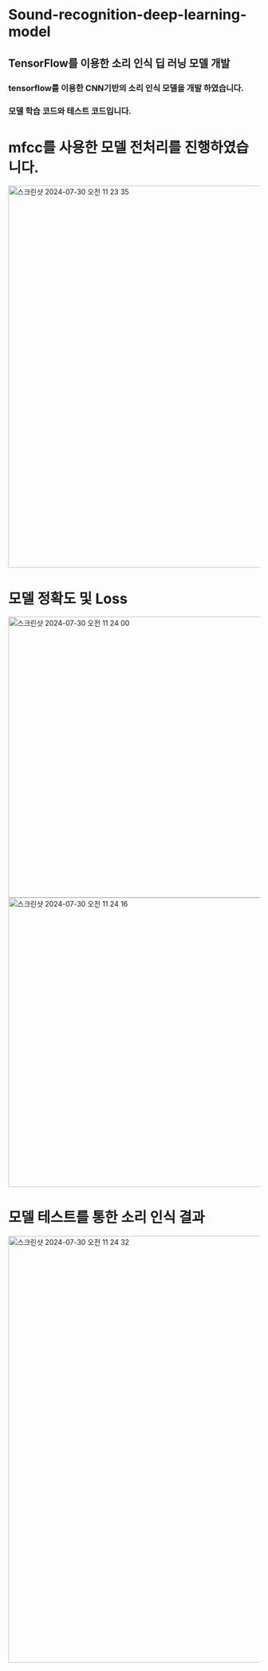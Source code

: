 # Sound-recognition-deep-learning-model
## TensorFlow를 이용한 소리 인식 딥 러닝 모델 개발
### tensorflow를 이용한 CNN기반의 소리 인식 모델을 개발 하였습니다. 
### 모델 학습 코드와 테스트 코드입니다.

# mfcc를 사용한 모델 전처리를 진행하였습니다.
<img width="765" alt="스크린샷 2024-07-30 오전 11 23 35" src="https://github.com/user-attachments/assets/79c43d2d-65b0-4e4f-b9b9-e127772f568c">

# 모델 정확도 및 Loss
<img width="562" alt="스크린샷 2024-07-30 오전 11 24 00" src="https://github.com/user-attachments/assets/0933ffb5-06e8-4ecd-8fbc-97d5517a9fab">
<img width="579" alt="스크린샷 2024-07-30 오전 11 24 16" src="https://github.com/user-attachments/assets/58bb3e46-e8c7-426f-bdb5-d9e13ab89eaa">

# 모델 테스트를 통한 소리 인식 결과
<img width="854" alt="스크린샷 2024-07-30 오전 11 24 32" src="https://github.com/user-attachments/assets/5a5b17ff-5436-47ac-a7af-d8cd299b5c15">
